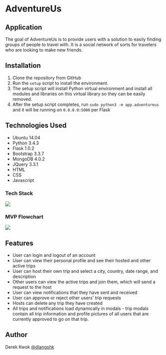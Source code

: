 # AdventureUs

## Application
The goal of AdventureUs is to provide users with a solution to easily finding groups of people to travel with. It is a social network of sorts for travelers who are looking to make new friends.

## Installation
1. Clone the repository from GitHub
2. Run the `setup` script to install the environment.
3. The setup script will install Python virtual environment and install all modules and libraries on this virtual library so they can be easily removed.
4. After the setup script completes, run `sudo python3 -m app.adventureus` and it will be running on `0.0.0.0:5000` per Flask

## Technologies Used
* Ubuntu 14.04
* Python 3.4.3
* Flask 1.0.2
* Bootstrap 3.3.7
* MongoDB 4.0.2
* JQuery 3.3.1
* HTML
* CSS
* Javascript

### Tech Stack
<img src="https://raw.githubusercontent.com/dkwok94/AdventureUs_v1/master/tech_stack.PNG">

### MVP Flowchart
<img src="https://raw.githubusercontent.com/dkwok94/AdventureUs_v1/master/mvp_flowchart.PNG">

## Features
* User can login and logout of an account
* User can view their personal profile and see their hosted and other active trips
* User can host their own trip and select a city, country, date range, and description
* Other users can view the active trips and join them, which will send a request to the host
* User can view notifications that they have sent and received
* User can approve or reject other users' trip requests
* Hosts can delete any trip they have created
* All trips and notifications load dynamically in modals - trip modals contain all trip information and profile pictures of all users that are currently approved to go on that trip.

## Author
Derek Kwok [@dlangshk](https://twitter.com/dlangshk)
